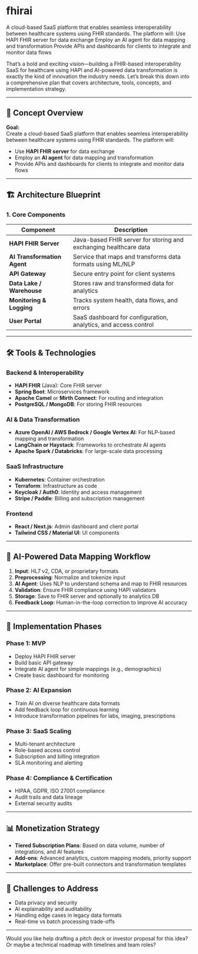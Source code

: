 # fhirai
A cloud-based SaaS platform that enables seamless interoperability between healthcare systems using FHIR standards. The platform will:  Use HAPI FHIR server for data exchange  Employ an AI agent for data mapping and transformation  Provide APIs and dashboards for clients to integrate and monitor data flows


That’s a bold and exciting vision—building a FHIR-based interoperability SaaS for healthcare using HAPI and AI-powered data transformation is exactly the kind of innovation the industry needs. Let’s break this down into a comprehensive plan that covers architecture, tools, concepts, and implementation strategy.

---

## 🧠 Concept Overview

**Goal:**  
Create a cloud-based SaaS platform that enables seamless interoperability between healthcare systems using FHIR standards. The platform will:
- Use **HAPI FHIR server** for data exchange
- Employ an **AI agent** for data mapping and transformation
- Provide APIs and dashboards for clients to integrate and monitor data flows

---

## 🏗️ Architecture Blueprint

### 1. **Core Components**
| Component | Description |
|----------|-------------|
| **HAPI FHIR Server** | Java-based FHIR server for storing and exchanging healthcare data |
| **AI Transformation Agent** | Service that maps and transforms data formats using ML/NLP |
| **API Gateway** | Secure entry point for client systems |
| **Data Lake / Warehouse** | Stores raw and transformed data for analytics |
| **Monitoring & Logging** | Tracks system health, data flows, and errors |
| **User Portal** | SaaS dashboard for configuration, analytics, and access control |

---

## 🛠️ Tools & Technologies

### Backend & Interoperability
- **HAPI FHIR** (Java): Core FHIR server
- **Spring Boot**: Microservices framework
- **Apache Camel** or **Mirth Connect**: For routing and integration
- **PostgreSQL / MongoDB**: For storing FHIR resources

### AI & Data Transformation
- **Azure OpenAI / AWS Bedrock / Google Vertex AI**: For NLP-based mapping and transformation
- **LangChain or Haystack**: Frameworks to orchestrate AI agents
- **Apache Spark / Databricks**: For large-scale data processing

### SaaS Infrastructure
- **Kubernetes**: Container orchestration
- **Terraform**: Infrastructure as code
- **Keycloak / Auth0**: Identity and access management
- **Stripe / Paddle**: Billing and subscription management

### Frontend
- **React / Next.js**: Admin dashboard and client portal
- **Tailwind CSS / Material UI**: UI components

---

## 🔄 AI-Powered Data Mapping Workflow

1. **Input**: HL7 v2, CDA, or proprietary formats
2. **Preprocessing**: Normalize and tokenize input
3. **AI Agent**: Uses NLP to understand schema and map to FHIR resources
4. **Validation**: Ensure FHIR compliance using HAPI validators
5. **Storage**: Save to FHIR server and optionally to analytics DB
6. **Feedback Loop**: Human-in-the-loop correction to improve AI accuracy

---

## 🚀 Implementation Phases

### Phase 1: MVP
- Deploy HAPI FHIR server
- Build basic API gateway
- Integrate AI agent for simple mappings (e.g., demographics)
- Create basic dashboard for monitoring

### Phase 2: AI Expansion
- Train AI on diverse healthcare data formats
- Add feedback loop for continuous learning
- Introduce transformation pipelines for labs, imaging, prescriptions

### Phase 3: SaaS Scaling
- Multi-tenant architecture
- Role-based access control
- Subscription and billing integration
- SLA monitoring and alerting

### Phase 4: Compliance & Certification
- HIPAA, GDPR, ISO 27001 compliance
- Audit trails and data lineage
- External security audits

---

## 📊 Monetization Strategy

- **Tiered Subscription Plans**: Based on data volume, number of integrations, and AI features
- **Add-ons**: Advanced analytics, custom mapping models, priority support
- **Marketplace**: Offer pre-built connectors and transformation templates

---

## 🧩 Challenges to Address

- Data privacy and security
- AI explainability and auditability
- Handling edge cases in legacy data formats
- Real-time vs batch processing trade-offs

---

Would you like help drafting a pitch deck or investor proposal for this idea? Or maybe a technical roadmap with timelines and team roles?